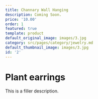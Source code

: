 ```yaml
---
title: Channary Wall Hanging
description: Coming Soon.
price: '10.00'
order: 1
featured: true
template: product
default_original_image: images/3.jpg
category: src/pages/category/jewelry.md
default_thumbnail_image: images/3.jpg
id: '2'
---
```

# Plant earrings

This is a filler description.
